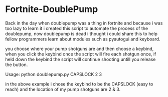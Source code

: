 # Fortnite-DoublePump

Back in the day when doublepump was a thing in fortnite and because i was too lazy to learn it i created this script to automate the process of the doublepump, now doublepump is dead i thought i could share this to help fellow programmers learn about modules such as pyautogui and keyboard.

you choose where your pump shotguns are and then choose a keybind, when you click the keybind once the script will fire each shotgun once, if held down the keybind the script will continue shooting untill you release the button.

Usage: python doublepump.py CAPSLOCK 2 3

in the above example i chose the keybind to be the CAPSLOCK (easy to reach) and the location of my pump shotguns are 2 & 3.
